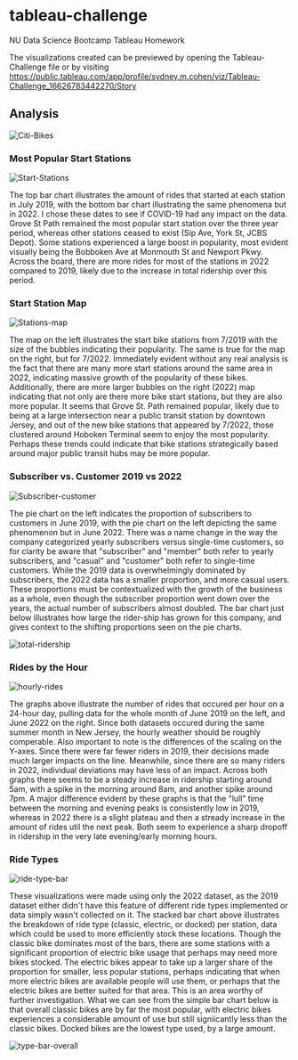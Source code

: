 # tableau-challenge
NU Data Science Bootcamp Tableau Homework 

The visualizations created can be previewed by opening the Tableau-Challenge file or by visiting https://public.tableau.com/app/profile/sydney.m.cohen/viz/Tableau-Challenge_16626783442270/Story


## Analysis 
![Citi-Bikes](Images/citi-bike-station-bikes.jpg)

### Most Popular Start Stations
![Start-Stations](Images/station_pop.png)

The top bar chart illustrates the amount of rides that started at each station in July 2019, with the bottom bar chart illustrating the same phenomena but in 2022. I chose these dates to see if COVID-19 had any impact on the data. Grove St Path remained the most popular start station over the three year period, whereas other stations ceased to exist (Sip Ave, York St, JCBS Depot). Some stations experienced a large boost in popularity, most evident visually being the Bobboken Ave at Monmouth St and Newport Pkwy. Across the board, there are more rides for most of the stations in 2022 compared to 2019, likely due to the increase in total ridership over this period. 

### Start Station Map 
![Stations-map](Images/station_map.png)

The map on the left illustrates the start bike stations from 7/2019 with the size of the bubbles indicating their popularity. The same is true for the map on the right, but for 7/2022. Immediately evident without any real analysis is the fact that there are many more start stations around the same area in 2022, indicating massive growth of the popularity of these bikes. Additionally, there are more larger bubbles on the right (2022) map indicating that not only are there more bike start stations, but they are also more popular. It seems that Grove St. Path remained popular, likely due to being at a large intersection near a public transit station by downtown Jersey, and out of the new bike stations that appeared by 7/2022, those clustered around Hoboken Terminal seem to enjoy the most popularity. Perhaps these trends could indicate that bike stations strategically based around major public transit hubs may be more popular.  

### Subscriber vs. Customer 2019 vs 2022 
![Subscriber-customer](Images/member_vs_customer_pie.jpg)

The pie chart on the left indicates the proportion of subscribers to customers in June 2019, with the pie chart on the left depicting the same phenomenon but in June 2022. There was a name change in the way the company categorized yearly subscribers versus single-time customers, so for clarity be aware that "subscriber" and "member" both refer to yearly subscribers, and "casual" and "customer" both refer to single-time customers. While the 2019 data is overwhelmingly dominated by subscribers, the 2022 data has a smaller proportion, and more casual users. These proportions must be contextualized with the growth of the business as a whole, even though the subscriber proportion went down over the years, the actual number of subscribers almost doubled. The bar chart just below illustrates how large the rider-ship has grown for this company, and gives context to the shifting proportions seen on the pie charts. 

![total-ridership](Images/total_rides_bar.jpg)

### Rides by the Hour 
![hourly-rides](Images/hourly_rides_line.jpg)

The graphs above illustrate the number of rides that occured per hour on a 24-hour day, pulling data for the whole month of June 2019 on the left, and June 2022 on the right. Since both datasets occured during the same summer month in New Jersey, the hourly weather should be roughly comperable. Also important to note is the differences of the scaling on the Y-axes. Since there were far fewer riders in 2019, their decisions made much larger impacts on the line. Meanwhile, since there are so many riders in 2022, individual deviations may have less of an impact. Across both graphs there seems to be a steady increase in ridership starting around 5am, with a spike in the morning around 8am, and another spike around 7pm. A major difference evident by these graphs is that the "lull" time between the morning and evening peaks is consistently low in 2019, whereas in 2022 there is a slight plateau and then a stready increase in the amount of rides util the next peak. Both seem to experience a sharp dropoff in ridership in the very late evening/early morning hours. 

### Ride Types 
![ride-type-bar](Images/ride_type_bar.jpg)

These visualizations were made using only the 2022 dataset, as the 2019 dataset either didn't have this feature of different ride types implemented or data simply wasn't collected on it. The stacked bar chart above illustrates the breakdown of ride type (classic, electric, or docked) per station, data which could be used to more efficiently stock these locations. Though the classic bike dominates most of the bars, there are some stations with a significant proportion of electric bike usage that perhaps may need more bikes stocked. The electric bikes appear to take up a larger share of the proportion for smaller, less popular stations, perhaps indicating that when more electric bikes are available people will use them, or perhaps that the electric bikes are better suited for that area. This is an area worthy of further investigation. What we can see from the simple bar chart below is that overall classic bikes are by far the most popular, with electric bikes experiences a considerable amount of use but still signiicantly less than the classic bikes. Docked bikes are the lowest type used, by a large amount. 

![type-bar-overall](Images/ride_type_counts.jpg)






